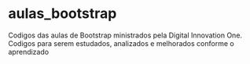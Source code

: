 # aulas_bootstrap
Codigos das aulas de Bootstrap ministrados pela Digital Innovation One.
Codigos para serem estudados, analizados e melhorados conforme o aprendizado
